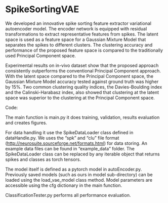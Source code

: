 # SpikeSortingVAE

We developed an innovative spike sorting feature extractor variational autoencoder model. The encoder network is equipped with residual transformations to extract representative features from spikes. The latent space is used as a feature space for a Gaussian Mixture Model that separates the spikes to different clusters. The clustering accuracy and performance of the proposed feature space is compared to the traditionally used Principal Component space. 

Experimental results on in-vivo dataset show that the proposed approach consistently outperforms the conventional Principal Component approach. With the latent space compared to the Principal Component space, the Gaussian Mixture Model accuracy tested against ground truth was higher by 15%. Two common clustering quality indices, the Davies-Boulding index and the Calinski-Harabasz index, also showed that clustering at the latent space was superior to the clustering at the Principal Component space.

Code:

The main function is main.py it does training, validation, results evaluation and creates figures.

For data handling it use the SpikeDataLoader class defined in dataHandle.py. We uses the “spk” and “clu” file format (http://neurosuite.sourceforge.net/formats.html) for data storing. An example data files can be found in “example_data” folder. The SpikeDataLoader class can be replaced by any iterable object that returns spikes and classes as torch tensors.

The model itself is defined as a pytorch model in autoEncoder.py. Previously saved models (such as ours in model sub-directory) can be loaded using the load_vae_model class method. Model parameters are accessible using the cfg dictionary in the main function.

ClassificationTester.py performs all performance evaluation.

